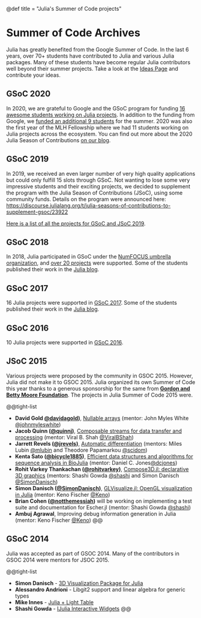 @def title = "Julia's Summer of Code projects"

# Summer of Code Archives

Julia has greatly benefited from the Google Summer of Code. In the last 6 years, over 70+ students have contributed to Julia and various Julia packages. Many of these students have become regular Julia contributors well beyond their summer projects. Take a look at the [Ideas Page](/jsoc) and contribute your ideas.

## GSoC 2020

In 2020, we are grateful to Google and the GSoC program for funding [16 awesome  students working on Julia projects](https://summerofcode.withgoogle.com/archive/2020/organizations/6163109162516480/#projects). In addition to the funding from Google, we [funded an additional 9 students](https://discourse.julialang.org/t/julia-seasons-of-contributions-to-supplement-gsoc-2020/38754) for the summer. 2020 was also the first year of the MLH Fellowship where we had 11 students working on Julia projects across the ecosystem. You can find out more about the 2020 Julia Season of Contributions [on our blog](https://julialang.org/blog/2020/09/gsoc-2020-wrapup/). 


## GSoC 2019

In 2019, we received an even larger number of very high quality applications but could only fulfill 15 slots through GSoC. Not wanting to lose some very impressive students and their exciting projects, we decided to supplement the program with the Julia Season of Contributions (JSoC), using some community funds. Details on the program were announced here: https://discourse.julialang.org/t/julia-seasons-of-contributions-to-supplement-gsoc/23922

[Here is a list of all the projects for GSoC and JSoC 2019](/blog/2019/05/jsoc19).


## GSoC 2018

In 2018, Julia participated in GSoC under the [NumFOCUS umbrella organization](/blog/2018/02/gsoc2018-numfocus), and [over 20 projects](https://summerofcode.withgoogle.com/archive/2018/organizations/6485922656813056/) were supported. Some of the students published their work in the [Julia blog](/blog/).

## GSoC 2017

16 Julia projects were supported in [GSoC 2017](https://summerofcode.withgoogle.com/archive/2017/organizations/6682672759832576/). Some of the students published their work in the [Julia blog](/blog/).

## GSoC 2016

10 Julia projects were supported in [GSoC 2016](https://summerofcode.withgoogle.com/archive/2016/organizations/5096506709245952/).

## JSoC 2015

Various projects were proposed by the community in GSOC 2015. However, Julia did not make it to GSOC 2015. Julia organized its own Summer of Code this year thanks to a generous sponsorship for the same from **[Gordon and Betty Moore Foundation](https://www.moore.org)**. The projects in Julia Summer of Code 2015 were.

@@tight-list
- **David Gold [@davidagold](https://github.com/davidagold))**, [Nullable arrays](/blog/2015/10/nullablearrays) (mentor: John Myles White [@johnmyleswhite](https://github.com/johnmyleswhite))
- **Jacob Quinn ([@quinnj](https://github.com/quinnj))**, [Composable streams for data transfer and processing](/blog/2015/10/datastreams) (mentor: Viral B. Shah [@ViralBShah](https://github.com/ViralBShah))
- **Jarrett Revels ([@jrevels](https://github.com/jrevels))**, [Automatic differentiation](/blog/2015/10/auto-diff-in-julia) (mentors: Miles Lubin [@mlubin](https://github.com/mlubin) and Theodore Papamarkou [@scidom](https://github.com/papamarkou))
- **Kenta Sato ([@bicycle1885](https://github.com/bicycle1885))**, [Efficient data structures and algorithms for sequence analysis in BioJulia](/blog/2015/10/biojulia-sequence-analysis)  (mentor: Daniel C. Jones[@dcjones](https://github.com/dcjones))
- **Rohit Varkey Thankachan ([@rohitvarkey](https://github.com/rohitvarkey))**, [Compose3D.jl: declarative 3D graphics](/blog/2015/10/compose3d-threejs) (mentors: Shashi Gowda [@shashi](https://github.com/shashi) and Simon Danisch [@SimonDanisch](https://github.com/SimonDanisch))
- **Simon Danisch ([@SimonDanisch](https://github.com/SimonDanisch))**, [GLVisualize.jl: OpenGL visualization in Julia](/blog/2015/10/glvisualize) (mentor: Keno Fischer [@Keno](https://github.com/Keno))
- **Brian Cohen ([@notthemessiah](https://github.com/notthemessiah))** will be working on implementing a test suite and documentation for Escher.jl (mentor: Shashi Gowda [@shashi](https://github.com/shashi))
- **Ambuj Agrawal**, Improving debug information generation in Julia (mentor: Keno Fischer [@Keno](https://github.com/Keno))
@@

## GSoC 2014

Julia was accepted as part of GSOC 2014. Many of the contributors in
GSOC 2014 were mentors for JSOC 2015.

@@tight-list
- **Simon Danisch** - [3D Visualization Package for Julia](https://www.google-melange.com/gsoc/project/details/google/gsoc2014/simon_danisch/5757334940811264)
- **Alessandro Andrioni** - Libgit2 support and linear algebra for generic types
- **Mike Innes** - [Julia + Light Table](https://www.google-melange.com/gsoc/project/details/google/gsoc2014/one_more_minute/5724160613416960)
- **Shashi Gowda** - [IJulia Interactive Widgets](https://www.google-melange.com/gsoc/project/details/google/gsoc2014/g0/5113880120393728)
@@


